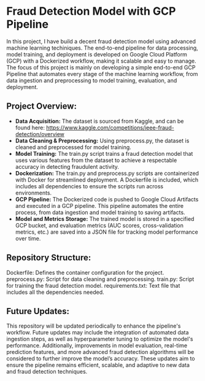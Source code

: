 # Fraud Detection Model with GCP Pipeline
  In this project, I have build a decent fraud detection model using advanced machine learning techiniques. The end-to-end pipeline for data processing, model training, and deployment is developed on Google Cloud Platform (GCP) with a Dockerized workflow, making it scalable and easy to manage. The focus of this project is mainly on developing a simple end-to-end GCP Pipeline that automates every stage of the machine learning workflow, from data ingestion and preprocessing to model training, evaluation, and deployment. 

## Project Overview:
- **Data Acquisition:** The dataset is sourced from Kaggle, and can be found here: https://www.kaggle.com/competitions/ieee-fraud-detection/overview
- **Data Cleaning & Preprocessing:** Using preprocess.py, the dataset is cleaned and preprocessed for model training. 
- **Model Training:** The train.py script trains a fraud detection model that uses various features from the dataset to achieve a respectable accuracy in detecting fraudulent activity.
- **Dockerization:** The train.py and preprocess.py scripts are containerized with Docker for streamlined deployment. A Dockerfile is included, which includes all dependencies to ensure the scripts run across environments.
- **GCP Pipeline:** The Dockerized code is pushed to Google Cloud Artifacts and executed in a GCP pipeline. This pipeline automates the entire process, from data ingestion and model training to saving artifacts.
- **Model and Metrics Storage:** The trained model is stored in a specified GCP bucket, and evaluation metrics (AUC scores, cross-validation metrics, etc.) are saved into a JSON file for tracking model performance over time.

## Repository Structure:
Dockerfile: Defines the container configuration for the project.
preprocess.py: Script for data cleaning and preprocessing.
train.py: Script for training the fraud detection model.
requirements.txt: Text file that includes all the dependencies needed. 

## Future Updates:
  This repository will be updated periodically to enhance the pipeline's workflow. Future updates may include the integration of automated data ingestion steps, as well as hyperparameter tuning to optimize the model's performance. Additionally, improvements in model evaluation, real-time prediction features, and more advanced fraud detection algorithms will be considered to further improve the model’s accuracy. These updates aim to ensure the pipeline remains efficient, scalable, and adaptive to new data and fraud detection techniques.
